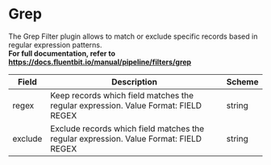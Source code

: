 # Grep

The Grep Filter plugin allows to match or exclude specific records based in regular expression patterns. <br /> **For full documentation, refer to https://docs.fluentbit.io/manual/pipeline/filters/grep**


| Field | Description | Scheme |
| ----- | ----------- | ------ |
| regex | Keep records which field matches the regular expression. Value Format: FIELD REGEX | string |
| exclude | Exclude records which field matches the regular expression. Value Format: FIELD REGEX | string |
